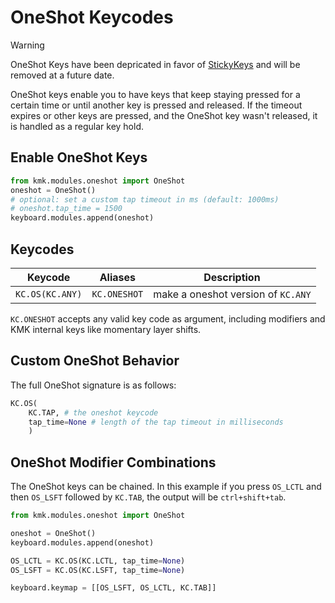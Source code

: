 # OneShot Keycodes

> [!WARNING]
> OneShot Keys have been depricated in favor of [StickyKeys](sticky_keys.md)
> and will be removed at a future date.

OneShot keys enable you to have keys that keep staying pressed
for a certain time or until another key is pressed and released.
If the timeout expires or other keys are pressed, and the OneShot key wasn't
released, it is handled as a regular key hold.

## Enable OneShot Keys

```python
from kmk.modules.oneshot import OneShot
oneshot = OneShot()
# optional: set a custom tap timeout in ms (default: 1000ms)
# oneshot.tap_time = 1500
keyboard.modules.append(oneshot)
```

## Keycodes

|Keycode          | Aliases      |Description                        |
|-----------------|--------------|-----------------------------------|
|`KC.OS(KC.ANY)`  | `KC.ONESHOT` |make a oneshot version of `KC.ANY` |

`KC.ONESHOT` accepts any valid key code as argument, including modifiers and KMK
internal keys like momentary layer shifts.

## Custom OneShot Behavior

The full OneShot signature is as follows:

```python
KC.OS(
    KC.TAP, # the oneshot keycode
    tap_time=None # length of the tap timeout in milliseconds
    )
```


## OneShot Modifier Combinations

The OneShot keys can be chained. In this example if you press `OS_LCTL` and then `OS_LSFT` followed by `KC.TAB`, the output will be `ctrl+shift+tab`.

```python
from kmk.modules.oneshot import OneShot

oneshot = OneShot()
keyboard.modules.append(oneshot)

OS_LCTL = KC.OS(KC.LCTL, tap_time=None)
OS_LSFT = KC.OS(KC.LSFT, tap_time=None)

keyboard.keymap = [[OS_LSFT, OS_LCTL, KC.TAB]]
```
